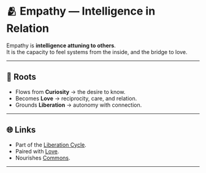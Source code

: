# 🫂 Empathy — Intelligence in Relation

Empathy is **intelligence attuning to others**.  
It is the capacity to feel systems from the inside, and the bridge to love.

---

## 🔎 Roots

- Flows from **Curiosity** → the desire to know.  
- Becomes **Love** → reciprocity, care, and relation.  
- Grounds **Liberation** → autonomy with connection.  

---

## 🌐 Links

- Part of the [Liberation Cycle](framework.md).  
- Paired with [Love](what-is-love.md).  
- Nourishes [Commons](../commons/README.md).  

---
